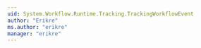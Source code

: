 ```yaml
---
uid: System.Workflow.Runtime.Tracking.TrackingWorkflowEvent
author: "Erikre"
ms.author: "erikre"
manager: "erikre"
---
```

